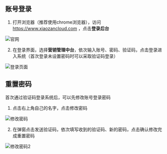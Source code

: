 ## 账号登录

1. 打开浏览器（推荐使用chrome浏览器），访问 https://www.xiaozancloud.com ，点击**登录后台**

![官网](https://dm-1303208826.cos.ap-guangzhou.myqcloud.com/chm/1/web.png)

2. 在登录界面，选择**营销管理中台**，依次输入账号、密码、验证码，点击登录进入系统（首次登录未设置密码时可以采取验证码登录）

![登录页面](https://dm-1303208826.cos.ap-guangzhou.myqcloud.com/chm/1/login.png)

## 重置密码

首次通过验证码登录系统后，可以先修改账号登录密码

1. 点击右上角自己的名字，点击修改密码

![修改密码](https://dm-1303208826.cos.ap-guangzhou.myqcloud.com/chm/1/pw1.png)

2. 在弹窗点击发送验证码，依次填写收到的验证码、新的密码，点击确认修改完成重置密码

![修改密码2](https://dm-1303208826.cos.ap-guangzhou.myqcloud.com/chm/1/pw2.png)